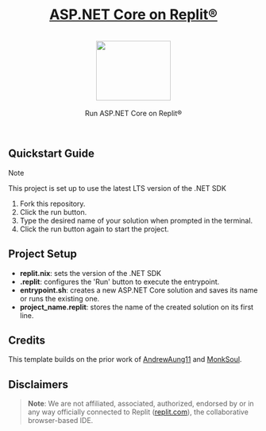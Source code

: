 <h1 align="center"><a href="https://github.com/codespearhead/aspnet-core-on-replit/">ASP.NET Core on Replit®</a></h1>

<p align="center">
    <br>
  <a href="https://www.flaticon.com/free-icon/layout_721644">
    <img src="https://cdn-icons-png.flaticon.com/512/721/721644.png" width="150px" height="120px"/>
  </a>
  <br><br>
  Run ASP.NET Core on Replit®
  <br>
</p>

<br>

## Quickstart Guide

> [!NOTE]
> This project is set up to use the latest LTS version of the .NET SDK

1. Fork this repository.
2. Click the run button.
3. Type the desired name of your solution when prompted in the terminal.
4. Click the run button again to start the project.

## Project Setup

- **replit.nix**: sets the version of the .NET SDK
- **.replit**: configures the 'Run' button to execute the entrypoint.
- **entrypoint.sh**: creates a new ASP.NET Core solution and saves its name or runs the existing one.
- **project_name.replit**: stores the name of the created solution on its first line.

## Credits

This template builds on the prior work of [AndrewAung11](https://replit.com/@AndrewAung11/ASPNET) and [MonkSoul](https://replit.com/@MonkSoul/ASPNET-6-MVC).

## Disclaimers

> **Note**: We are not affiliated, associated, authorized, endorsed by or in any way officially connected to Replit ([replit.com](https://en.wikipedia.org/wiki/Replit)), the collaborative browser-based IDE.

